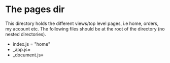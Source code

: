 # The pages dir

This directory holds the different views/top level pages, i.e home, orders, my account etc. The following files should be at the root of the directory (no nested directories).

-   index.js = "home"
-   \_app.js=
-   \_document.js=
